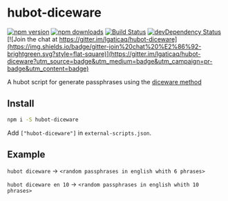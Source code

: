 # hubot-diceware

[![npm version](https://img.shields.io/npm/v/hubot-diceware.svg?style=flat-square)](https://www.npmjs.com/package/hubot-diceware)
[![npm downloads](https://img.shields.io/npm/dm/hubot-diceware.svg?style=flat-square)](https://www.npmjs.com/package/hubot-diceware)
[![Build Status](https://img.shields.io/travis/lgaticaq/hubot-diceware.svg?style=flat-square)](https://travis-ci.org/lgaticaq/hubot-diceware)
[![devDependency Status](https://img.shields.io/david/dev/lgaticaq/hubot-diceware.svg?style=flat-square)](https://david-dm.org/lgaticaq/hubot-diceware#info=devDependencies)
[![Join the chat at https://gitter.im/lgaticaq/hubot-diceware](https://img.shields.io/badge/gitter-join%20chat%20%E2%86%92-brightgreen.svg?style=flat-square)](https://gitter.im/lgaticaq/hubot-diceware?utm_source=badge&utm_medium=badge&utm_campaign=pr-badge&utm_content=badge)

A hubot script for generate passphrases using the [diceware method](http://world.std.com/~reinhold/diceware.html)

## Install

```bash
npm i -S hubot-diceware
```

Add `["hubot-diceware"]` in `external-scripts.json`.

## Example

`hubot diceware` -> `<random passphrases in english whith 6 phrases>`

`hubot diceware en 10` -> `<random passphrases in english whith 10 phrases>`
